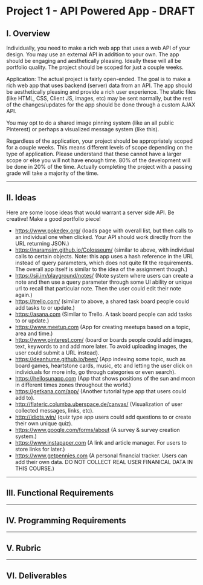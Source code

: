 # Project 1 - API Powered App - DRAFT

##  I. Overview

Individually, you need to make a rich web app that uses a web API of your design. You may use an external API in addition to your own. The app should be engaging and aesthetically pleasing. Ideally these will all be portfolio quality. The project should be scoped for just a couple weeks.

Application: The actual project is fairly open-ended. The goal is to make a rich web app that uses backend (server) data from an API. The app should be aesthetically pleasing and provide a rich user experience. The static files (like HTML, CSS, Client JS, images, etc) may be sent normally, but the rest of the changes/updates for the app should be done through a custom AJAX API.

You may opt to do a shared image pinning system (like an all public Pinterest) or perhaps a visualized message system (like this).

Regardless of the application, your project should be appropriately scoped for a couple weeks. This means different levels of scope depending on the type of application. Please understand that these cannot have a larger scope or else you will not have enough time. 80% of the development will be done in 20% of the time. Actually completing the project with a passing grade will take a majority of the time.

<hr>

## II. Ideas

Here are some loose ideas that would warrant a server side API. Be creative! Make a good portfolio piece!

- https://www.pokedex.org/ (loads page with overall list, but then calls to an individual one when clicked. Your API should work directly from the URL returning JSON.)
- https://naramsim.github.io/Colosseum/ (similar to above, with individual calls to certain objects. Note: this app uses a hash reference in the URL instead of query parameters, which does not quite fit the requirements. The overall app itself is similar to the idea of the assignment though.)
- https://sii.im/playground/notes/ (Note system where users can create a note and then use a query parameter through some UI ability or unique url to recall that particular note. Then the user could edit their note again.)
- https://trello.com/ (similar to above, a shared task board people could add tasks to or update.)
- https://asana.com (Similar to Trello. A task board people can add tasks to or update.)
- https://www.meetup.com (App for creating meetups based on a topic, area and time.)
- https://www.pinterest.com/ (board or boards people could add images, text, keywords to and add more later. To avoid uploading images, the user could submit a URL instead).
- https://deanhume.github.io/beer/ (App indexing some topic, such as board games, heartstone cards, music, etc and letting the user click on individuals for more info, go through categories or even search).
- https://hellosunapp.com (App that shows positions of the sun and moon in different times zones throughout the world.)
- https://getkana.com/app/ (Another tutorial type app that users could add to).
- http://flateric.columba.uberspace.de/canvas/ (Visualization of user collected messages, links, etc).
- http://idiots.win/ (quiz type app users could add questions to or create their own unique quiz).
- https://www.google.com/forms/about (A survey & survey creation system.)
- https://www.instapaper.com (A link and article manager. For users to store links for later.)
- https://www.getpennies.com (A personal financial tracker. Users can add their own data. DO NOT COLLECT REAL USER FINANICAL DATA IN THIS COURSE.)

<hr>

## III. Functional Requirements

<hr>

## IV. Programming Requirements

<hr>

## V. Rubric

<hr>

## VI. Deliverables







